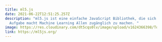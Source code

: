 ```yaml
---
title: ml5.js
date: 2021-06-22T12:51:25.257Z
description: "ml5.js ist eine einfache JavaScript Bibliothek, die sich zur
  Aufgabe macht Machine Learning Allen zugänglich zu machen. "
image: https://res.cloudinary.com/dt5cqs0lv/image/upload/v1624366398/Tools/Screenshot_2021-06-22_at_14-46-07_ml5js_Friendly_Machine_Learning_For_The_Web_dqkl3z.png
link: https://ml5js.org/
---
```


